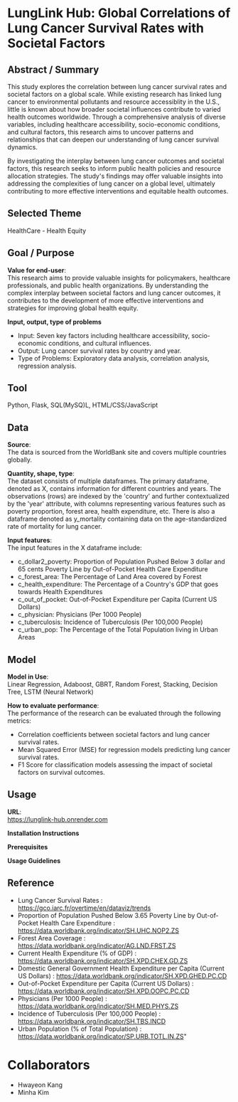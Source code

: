 # LungLink Hub: Global Correlations of Lung Cancer Survival Rates with Societal Factors

## Abstract / Summary
This study explores the correlation between lung cancer survival rates and societal factors on a global scale. While existing research has linked lung cancer to environmental pollutants and resource accessiblity in the U.S., little is known about how broader societal influences contribute to varied health outcomes worldwide. Through a comprehensive analysis of diverse variables, including healthcare accessibility, socio-economic conditions, and cultural factors, this research aims to uncover patterns and relationships that can deepen our understanding of lung cancer survival dynamics.

By investigating the interplay between lung cancer outcomes and societal factors, this research seeks to inform public health policies and resource allocation strategies. The study's findings may offer valuable insights into addressing the complexities of lung cancer on a global level, ultimately contributing to more effective interventions and equitable health outcomes.

## Selected Theme
HealthCare - Health Equity

## Goal / Purpose

**Value for end-user**: <br/>
This research aims to provide valuable insights for policymakers, healthcare professionals, and public health organizations. By understanding the complex interplay between societal factors and lung cancer outcomes, it contributes to the development of more effective interventions and strategies for improving global health equity.

**Input, output, type of problems**
  - Input: Seven key factors including healthcare accessibility, socio-economic conditions, and cultural influences.
  - Output: Lung cancer survival rates by country and year.
  - Type of Problems: Exploratory data analysis, correlation analysis, regression analysis.

## Tool
Python, Flask, SQL(MySQ)L, HTML/CSS/JavaScript

## Data

**Source**: <br/>
The data is sourced from the WorldBank site and covers multiple countries globally.

**Quantity, shape, type**: <br/>
The dataset consists of multiple dataframes. The primary dataframe, denoted as X, contains information for different countries and years. The observations (rows) are indexed by the 'country' and further contextualized by the 'year' attribute, with columns representing various features such as poverty proportion, forest area, health expenditure, etc. There is also a dataframe denoted as y_mortality containing data on the age-standardized rate of mortality for lung cancer.

**Input features**: <br/>
The input features in the X dataframe include:

- c_dollar2_poverty: Proportion of Population Pushed Below 3 dollar and 65 cents Poverty Line by Out-of-Pocket Health Care Expenditure
- c_forest_area: The Percentage of Land Area covered by Forest
- c_health_expenditure: The Percentage of a Country's GDP that goes towards Health Expenditures
- c_out_of_pocket: Out-of-Pocket Expenditure per Capita (Current US Dollars)
- c_physician: Physicians (Per 1000 People)
- c_tuberculosis: Incidence of Tuberculosis (Per 100,000 People)
- c_urban_pop: The Percentage of the Total Population living in Urban Areas

## Model
**Model in Use**: <br/> 
Linear Regression, Adaboost, GBRT, Random Forest, Stacking, Decision Tree, LSTM (Neural Network)

**How to evaluate performance**: <br/>
The performance of the research can be evaluated through the following metrics:

- Correlation coefficients between societal factors and lung cancer survival rates.
- Mean Squared Error (MSE) for regression models predicting lung cancer survival rates.
- F1 Score for classification models assessing the impact of societal factors on survival outcomes.

## Usage
**URL**: <br/>
https://lunglink-hub.onrender.com

**Installation Instructions**

**Prerequisites**

**Usage Guidelines**

## Reference
- Lung Cancer Survival Rates : https://gco.iarc.fr/overtime/en/dataviz/trends
- Proportion of Population Pushed Below 3.65 Poverty Line by Out-of-Pocket Health Care Expenditure : https://data.worldbank.org/indicator/SH.UHC.NOP2.ZS
- Forest Area Coverage : https://data.worldbank.org/indicator/AG.LND.FRST.ZS
- Current Health Expenditure (% of GDP) : https://data.worldbank.org/indicator/SH.XPD.CHEX.GD.ZS
- Domestic General Government Health Expenditure per Capita (Current US Dollars) : https://data.worldbank.org/indicator/SH.XPD.GHED.PC.CD
- Out-of-Pocket Expenditure per Capita (Current US Dollars) : https://data.worldbank.org/indicator/SH.XPD.OOPC.PC.CD
- Physicians (Per 1000 People) : https://data.worldbank.org/indicator/SH.MED.PHYS.ZS
- Incidence of Tuberculosis (Per 100,000 People) : https://data.worldbank.org/indicator/SH.TBS.INCD
- Urban Population (% of Total Population) : https://data.worldbank.org/indicator/SP.URB.TOTL.IN.ZS"

# Collaborators
- Hwayeon Kang
- Minha Kim
